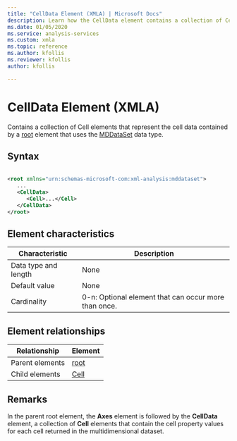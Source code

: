 ```yaml
---
title: "CellData Element (XMLA) | Microsoft Docs"
description: Learn how the CellData element contains a collection of Cell elements that represent the cell data contained by a root element that uses the MDDataSet data type.
ms.date: 01/05/2020
ms.service: analysis-services
ms.custom: xmla
ms.topic: reference
ms.author: kfollis
ms.reviewer: kfollis
author: kfollis

---
```

# CellData Element (XMLA)

  Contains a collection of Cell elements that represent the cell data contained by a [root](../xml-elements-properties/root-element-xmla.md) element that uses the [MDDataSet](../xml-data-types/mddataset-data-type-xmla.md) data type.  
  
## Syntax  
  
```xml  
  
<root xmlns="urn:schemas-microsoft-com:xml-analysis:mddataset">  
   ...  
   <CellData>  
      <Cell>...</Cell>  
   </CellData>  
</root>  
```  
  
## Element characteristics  
  
|Characteristic|Description|  
|--------------------|-----------------|  
|Data type and length|None|  
|Default value|None|  
|Cardinality|0-n: Optional element that can occur more than once.|  
  
## Element relationships  
  
|Relationship|Element|  
|------------------|-------------|  
|Parent elements|[root](../xml-elements-properties/root-element-xmla.md)|  
|Child elements|[Cell](../xml-elements-properties/cell-element-mddataset-xmla.md)|  
  
## Remarks  
 In the parent root element, the **Axes** element is followed by the **CellData** element, a collection of **Cell** elements that contain the cell property values for each cell returned in the multidimensional dataset.  
 
